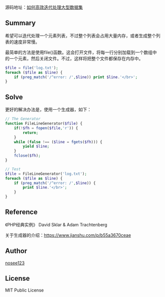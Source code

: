 源码地址：[如何高效迭代处理大型数据集](https://github.com/nosee123/Issues/tree/master/如何高效迭代处理大型数据集)

## Summary

希望可以迭代处理一个元素列表，不过整个列表会占用大量内存，或者生成整个列表的速度非常慢。

最简单的方法是使用file()函数。这会打开文件，将每一行分别加载到一个数组中的一个元素，然后关闭文件。不过，这样将把整个文件都保存在内存中。

```php
$file = file('log.txt');
foreach ($file as $line) {
    if (preg_match('/^error: /',$line)) print $line.'</br>';
}
```

## Solve

更好的解决办法是，使用一个生成器，如下：

```php
// The Generator
function FileLineGenerator($file) {
    if(!$fh = fopen($file,'r')) {
        return;
    }
    while (false !== ($line = fgets($fh))) {
        yield $line;
    }
    fclose($fh);
}

// Test
$file = FileLineGenerator('log.txt');
foreach ($file as $line) {
    if (preg_match('/^error: /',$line)) {
        print $line.'</br>';
    }
}
```

## Reference 

《PHP经典实例》 David Sklar & Adam Trachtenberg

关于生成器的介绍：https://www.jianshu.com/p/b55a3670ceae

## Author

[nosee123](https://github.com/nosee123)

## License

MIT Public License
